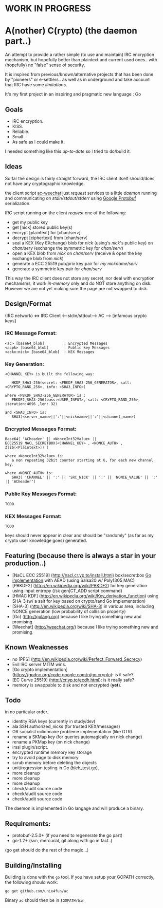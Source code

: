# WORK IN PROGRESS
# **A**(nother) **C**(rypto)  (the daemon part..)

An attempt to provide a rather simple (to use and maintain) IRC encryption mechanism, but hopefully better than plaintext and current used ones..
with (hopefully) no "false" sense of security.

It is inspired from previous/known/alternative projects that has been done by "pioneers" or e-settlers.. as well as in underground and take account that IRC have some *limitations*.

It's my first project in an inspiring and pragmatic new language : Go

## Goals

* IRC encryption.
* KISS.
* Reliable.
* Small.
* As safe as I could make it.

I needed something like this *up-to-date* so I tried to do/build it.



## Ideas

So far the design is fairly straight forward, the IRC client itself should/does not have any cryptographic knowledge.

the client script [ac-weechat](https://github.com/unix4fun/ac-weechat) just *request* services to a little *daemon* running and
communicating on *stdin/stdout/stderr* using [Google Protobuf](https://code.google.com/p/protobuf/) serialization.

IRC script running on the client *request* one of the following:
- get my public key
- get [nick] stored public key(s)
- encrypt [plaintext] for [chan/serv]
- decrypt [ciphertext] from [chan/serv]
- seal a KEX (Key EXchange) blob for *nick* (using's *nick*'s public key) on *chan/serv* (exchange the symmetric key for *chan/serv*)
- open a KEX blob from *nick* on *chan/serv* (receive & open the key exchange blob from *nick*)
- generate a ECC 25519 pub/priv key pair for *my nickname/serv* 
- generate a symmetric key pair for *chan/serv*

This way the IRC client does not store any secret, nor deal with encryption mechanisms, it work *in-memory* only and do NOT store anything on disk.
However we are not yet making sure the page are not swapped to disk. 



## Design/Format

(IRC network) <=> IRC Client <--stdin/stdout--> AC --> [infamous crypto keys]

### IRC Message Format:
```
<ac> [base64_blob]         : Encrypted Messages
<acpk> [base64_blob]       : Public key Messages
<ackx:nick> [base64_blob]  : KEX Messages
```


### Key Generation:
```
<CHANNEL_KEY> is built the following way:

   HKDF_SHA3-256(secret: <PBKDF_SHA3-256_GENERATOR>, salt: <CRYPTO_RAND_256>, info: <SHA3_INFO>)

where <PBKDF_SHA3-256_GENERATOR> is :
   PBKDF2_SHA3-256(pass:<USER_INPUT>, salt: <CRYPTO_RAND_256>, iteration:4096 ,len: 32)

and <SHA3_INFO> is:
   SHA3(<server_name>||':'||<nickname>||':'||<channel_name>)

```

### Encrypted Messages Format:
```
Base64( 'ACheader' || <NonceInt32Value> || ECC25519_NACL_SECRETBOX(<CHANNEL_KEY> , <NONCE_AUTH> , Zlib(<Plaintext>)) )

where <NonceInt32Value> is:
   a non repeating 32bit counter starting at 0, for each new channel key.

where <NONCE_AUTH> is:
   SHA3( 'CHANNEL' || ':' || 'SRC_NICK' || ':' || 'NONCE_VALUE' || ':' || 'ACheader')

```


### Public Key Messages Format:
```
TODO
```

### KEX Messages Format: 
```
TODO
```

keys should never appear in clear and should be "randomly" (as far as my crypto user knowledge goes) generated.

## Featuring (because there is always a star in your production..)

* [NaCL ECC 25519] (http://nacl.cr.yp.to/install.html) box/secretbox [Go implementation](https://godoc.org/code.google.com/p/go.crypto/nacl) with AEAD (using Salsa20 w/ Poly1305 MAC)
* [PBKDF2] (http://en.wikipedia.org/wiki/PBKDF2) for key generation using input entropy (/sk gen|CT_ADD script command)
* [HMAC KDF] (http://en.wikipedia.org/wiki/Key_derivation_function) using SHA-3 (w/ a salt for key based on crypto/rand Go implementation)
* [SHA-3] (http://en.wikipedia.org/wiki/SHA-3) in various area, including NONCE generation (low probability of collision property)
* [Go] (http://golang.org) because I like trying something new and promising.
* [Weechat] (http://weechat.org/) because I like trying something new and promising.

## Known Weaknesses

* no [PFS] (http://en.wikipedia.org/wiki/Perfect_Forward_Secrecy)
* Evil IRC server MITM wins.
* [Go crypto implementation] (https://godoc.org/code.google.com/p/go.crypto): is it safe?
* [EC Curve 25519] (http://cr.yp.to/ecdh.html): is it really safe? 
* memory is swappable to disk and not encrypted (**yet**).

## Todo

in no particular order..
* identity RSA keys (currently in study/dev)
* ala SSH authorized_nicks (for trusted KEX/messages)
* OR socialist milionnaire probleme implementation (like OTR).
* rename a SKMap key (for queries automagically on nick change)
* rename a PKMap key (on nick change)
* irssi plugin/script.
* encrypted runtime memory key storage
* try to avoid page to disk memory
* scrub memory before deleting the objects
* unit/regression testing in Go (bleh_test.go).
* more cleanup
* more cleanup
* more cleanup
* check/audit source code
* check/audit source code
* check/audit source code

The daemon is implemented in Go langage and will produce a binary.


## Requirements:

* protobuf-2.5.0+ (if you need to regenerate the go part)
* go-1.2+ (svn, mercurial, git along with go in fact..)

(go get should do the rest of the magic...)

## Building/Installing

Building is done with the `go` tool. If you have setup your GOPATH
correctly, the following should work:

    go get github.com/unix4fun/ac

Binary `ac` should then be in `$GOPATH/bin`



